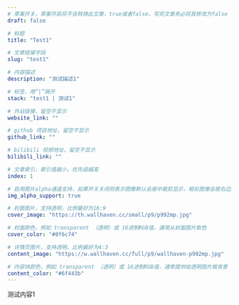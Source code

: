 ```yaml
---
# 草案开关，草案开启将不会转换此文章，true或者false，写完文章务必将其修改为false
draft: false

# 标题
title: "Test1"

# 文章链接字段
slug: "test1"

# 内容描述
description: "测试描述1"

# 标签，用“|”隔开
stack: "test1 | 测试1"

# 外站链接，留空不显示
website_link: ""

# github 项目地址，留空不显示
github_link: ""

# bilibili 视频地址，留空不显示
bilibili_link: ""

# 文章索引，索引值越小，优先级越高
index: 1

# 启用图片alpha通道支持，如果开关关闭则表示图像默认会居中裁剪显示，相反图像会居右边缘化显示
img_alpha_support: true

# 封面图片，支持透明，比例最好为16:9
cover_image: "https://th.wallhaven.cc/small/p9/p992mp.jpg"

# 封面颜色，例如 transparent （透明）或 16进制RGB值，通常从封面图片取色
cover_color: "#8f6c74"

# 详情页图片，支持透明，比例最好为4:3
content_image: "https://w.wallhaven.cc/full/p9/wallhaven-p992mp.jpg"

# 内容块颜色，例如 transparent （透明）或 16进制RGB值，通常提供给透明图片做背景
content_color: "#6f443b"
---
```


测试内容1




